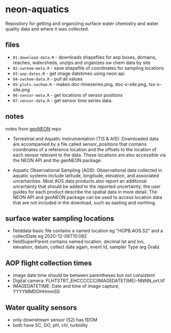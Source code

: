 # neon-aquatics

Repository for getting and organizing surface water chemistry and water quality data and where it was collected. 

## files

* `01-download-data.R` - downloads shapefiles for aop boxes, domains, reaches, watersheds, unzips and organizes sw chem data by site
* `02-swchem-meta.R` - save shapefile of coordinates for sampling locations
* `03-aop-dates.R` - get image datetimes using neon api
* `04-swchem-data.R` - pull all values 
* `05-plots-swchem.R` - makes doc-timeseries.png, doc-x-site.png, tss-x-site.png
* `06-sensor-meta.R` - get locations of sensor positions
* `07-sensor-data.R` - get sensor time series data. 

## notes 

notes from [geoNEON](https://github.com/NEONScience/NEON-geolocation/tree/master/geoNEON) repo

* Terrestrial and Aquatic Instrumentation (TIS & AIS): Downloaded data are accompanied by a file called sensor_positions that contains coordinates of a reference location and the offsets to the location of each sensor relevant to the data. These locations are also accessible via the NEON API and the geoNEON package.

* Aquatic Observational Sampling (AOS): Observational data collected in aquatic systems include latitude, longitude, elevation, and associated uncertainties. Most AOS data products also report an additional uncertainty that should be added to the reported uncertainty; the user guides for each product describe the spatial data in more detail. The NEON API and geoNEON package can be used to access location data that are not included in the download, such as easting and northing.

## surface water sampling locations 

* fielddata basic file contains a named location eg "HOPB.AOS.S2" and a collectDate eg 2020-12-08T15:08Z
* fieldSuperParent contains named location, decimal lat and lon, elevation, datum, collect date again, event Id, sampler Type (eg Grab)

## AOP flight collection times

* image date time should be between parentheses but not consistent
* Digital camera: FLHTSTRT_EHCCCCCC(IMAGEDATETIME)-NNNN_ort.tif
* IMAGEDATETIME: Date and time of image capture, YYYYMMDDHHmmSS

## Water quality sensors

* only downstream sensor (S2) has fDOM
* both have SC, DO, pH, chl, turbidity


